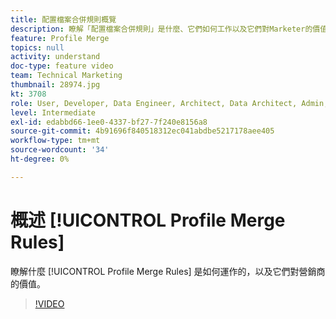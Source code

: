 ```yaml
---
title: 配置檔案合併規則概覽
description: 瞭解「配置檔案合併規則」是什麼、它們如何工作以及它們對Marketer的價值。
feature: Profile Merge
topics: null
activity: understand
doc-type: feature video
team: Technical Marketing
thumbnail: 28974.jpg
kt: 3708
role: User, Developer, Data Engineer, Architect, Data Architect, Admin, Leader
level: Intermediate
exl-id: edabbd66-1ee0-4337-bf27-7f240e8156a8
source-git-commit: 4b91696f840518312ec041abdbe5217178aee405
workflow-type: tm+mt
source-wordcount: '34'
ht-degree: 0%

---
```


# 概述 [!UICONTROL Profile Merge Rules]

瞭解什麼 [!UICONTROL Profile Merge Rules] 是如何運作的，以及它們對營銷商的價值。

>[!VIDEO](https://video.tv.adobe.com/v/28974/?quality=12)
